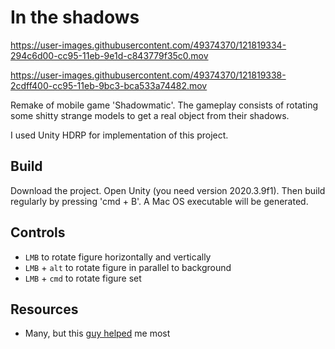 # In the shadows


https://user-images.githubusercontent.com/49374370/121819334-294c6d00-cc95-11eb-9e1d-c843779f35c0.mov


https://user-images.githubusercontent.com/49374370/121819338-2cdff400-cc95-11eb-9bc3-bca533a74482.mov



Remake of mobile game 'Shadowmatic'.
The gameplay consists of rotating some shitty strange models to get a real object from their shadows.

I used Unity HDRP for implementation of this project.

## Build

Download the project. Open Unity (you need version 2020.3.9f1).
Then build regularly by pressing 'cmd + B'.
A Mac OS executable will be generated.

## Controls

* `LMB` to rotate figure horizontally and vertically
* `LMB` + `alt` to rotate figure in parallel to background
* `LMB` + `cmd` to rotate figure set

## Resources

* Many, but this [guy helped](https://www.youtube.com/user/Brackeys) me most
